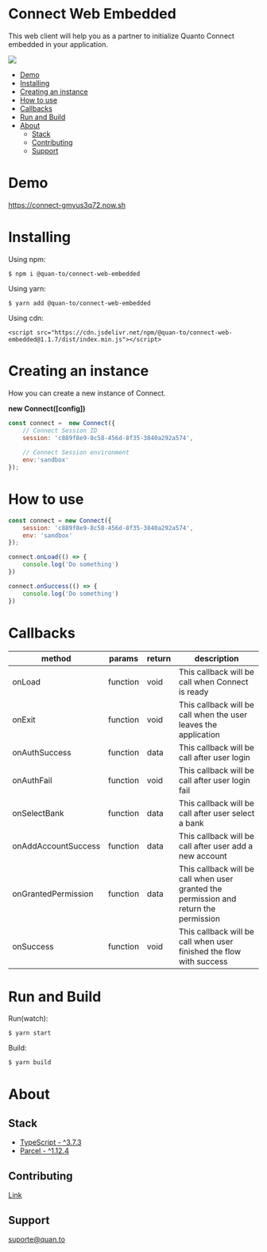 # Connect Web Embedded

This web client will help you as a partner to initialize Quanto Connect embedded in your application.

[![](https://data.jsdelivr.com/v1/package/npm/@quan-to/connect-web-embedded/badge)](https://www.jsdelivr.com/package/npm/@quan-to/connect-web-embedded)

* [Demo](#demo)
* [Installing](#installing)
* [Creating an instance](#creating-an-instance)
* [How to use](#how-to-use)
* [Callbacks](#callbacks)
* [Run and Build](#run-and-build)
* [About](#about)
    * [Stack](#stack)
    * [Contributing](#contributing)
    * [Support](#support)

# Demo

https://connect-gmyus3q72.now.sh

# Installing

Using npm:

```
$ npm i @quan-to/connect-web-embedded
```

Using yarn:

```
$ yarn add @quan-to/connect-web-embedded
```

Using cdn:

```
<script src="https://cdn.jsdelivr.net/npm/@quan-to/connect-web-embedded@1.1.7/dist/index.min.js"></script>
```

# Creating an instance

How you can create a new instance of Connect.

**new Connect([config])**

```javascript
const connect =  new Connect({    
    // Connect Session ID
    session: 'c889f8e9-8c58-456d-8f35-3840a292a574',
    
    // Connect Session environment
    env:'sandbox' 
});
```

# How to use

```javascript
const connect = new Connect({
    session: 'c889f8e9-8c58-456d-8f35-3840a292a574',
    env: 'sandbox'
});

connect.onLoad(() => {
    console.log('Do something')
})

connect.onSuccess(() => {
    console.log('Do something')
})
```

# Callbacks

method | params | return | description
-------|--------|--------|------------
onLoad | function | void | This callback will be call when Connect is ready
onExit | function | void | This callback will be call when the user leaves the application
onAuthSuccess | function | data | This callback will be call after user login 
onAuthFail | function | void | This callback will be call after user login fail
onSelectBank | function | data | This callback will be call after user select a bank
onAddAccountSuccess | function | data | This callback will be call after user add a new account
onGrantedPermission | function | data | This callback will be call when user granted the permission and return the permission
onSuccess | function | void | This callback will be call when user finished the flow with success

# Run and Build

Run(watch):

```
$ yarn start
```

Build:

```
$ yarn build
```

# About

## Stack

* [TypeScript - ^3.7.3](https://www.typescriptlang.org/)
* [Parcel - ^1.12.4](https://parceljs.org/)

## Contributing

[Link](https://github.com/quan-to/connect-web-embedded/blob/master/CONTRIBUTING.md)

## Support

[suporte@quan.to](mailto:suporte@quan.to)

